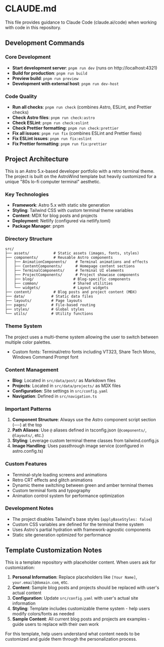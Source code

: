 # CLAUDE.md

This file provides guidance to Claude Code (claude.ai/code) when working with code in this repository.

## Development Commands

### Core Development
- **Start development server**: `pnpm run dev` (runs on http://localhost:4321)
- **Build for production**: `pnpm run build`
- **Preview build**: `pnpm run preview`
- **Development with external host**: `pnpm run dev-host`

### Code Quality
- **Run all checks**: `pnpm run check` (combines Astro, ESLint, and Prettier checks)
- **Check Astro files**: `pnpm run check:astro`
- **Check ESLint**: `pnpm run check:eslint`
- **Check Prettier formatting**: `pnpm run check:prettier`
- **Fix all issues**: `pnpm run fix` (combines ESLint and Prettier fixes)
- **Fix ESLint issues**: `pnpm run fix:eslint`
- **Fix Prettier formatting**: `pnpm run fix:prettier`

## Project Architecture

This is an Astro 5.x-based developer portfolio with a retro terminal theme. The project is built on the AstroWind template but heavily customized for a unique "80s lo-fi computer terminal" aesthetic.

### Key Technologies
- **Framework**: Astro 5.x with static site generation
- **Styling**: Tailwind CSS with custom terminal theme variables
- **Content**: MDX for blog posts and projects
- **Deployment**: Netlify (configured via netlify.toml)
- **Package Manager**: pnpm

### Directory Structure
```
src/
├── assets/           # Static assets (images, fonts, styles)
├── components/       # Reusable Astro components
│   ├── AnimationComponents/    # Terminal animations and effects
│   ├── ContentComponents/      # Homepage content sections
│   ├── TerminalComponents/     # Terminal UI elements
│   ├── ProjectComponents/      # Project showcase components
│   ├── blog/                  # Blog-specific components
│   ├── common/                # Shared utilities
│   └── widgets/               # Layout widgets
├── content/          # Blog posts and project content (MDX)
├── data/            # Static data files
├── layouts/         # Page layouts
├── pages/           # File-based routing
├── styles/          # Global styles
└── utils/           # Utility functions
```

### Theme System
The project uses a multi-theme system allowing the user to switch between multiple color palettes.
- Custom fonts: Terminal/retro fonts including VT323, Share Tech Mono, Windows Command Prompt font

### Content Management
- **Blog**: Located in `src/data/post/` as Markdown files
- **Projects**: Located in `src/data/projects/` as MDX files
- **Configuration**: Site settings in `src/config.yaml`
- **Navigation**: Defined in `src/navigation.ts`

### Important Patterns
1. **Component Structure**: Always use the Astro component script section (---) at the top
2. **Path Aliases**: Use `@` aliases defined in tsconfig.json (`@components/`, `@layouts/`, etc.)
3. **Styling**: Leverage custom terminal theme classes from tailwind.config.js
4. **Image Handling**: Uses passthrough image service (configured in astro.config.ts)

### Custom Features
- Terminal-style loading screens and animations
- Retro CRT effects and glitch animations
- Dynamic theme switching between green and amber terminal themes
- Custom terminal fonts and typography
- Animation control system for performance optimization

### Development Notes
- The project disables Tailwind's base styles (`applyBaseStyles: false`)
- Custom CSS variables are defined for the terminal theme system
- Uses Astro's partial hydration with framework-agnostic components
- Static site generation optimized for performance

## Template Customization Notes

This is a template repository with placeholder content. When users ask for customization:

1. **Personal Information**: Replace placeholders like `[Your Name]`, `your.email@domain.com`, etc.
2. **Content**: Sample blog posts and projects should be replaced with user's actual content
3. **Configuration**: Update `src/config.yaml` with user's actual site information
4. **Styling**: Template includes customizable theme system - help users modify colors/fonts as needed
5. **Sample Content**: All current blog posts and projects are examples - guide users to replace with their own work

For this template, help users understand what content needs to be customized and guide them through the personalization process.